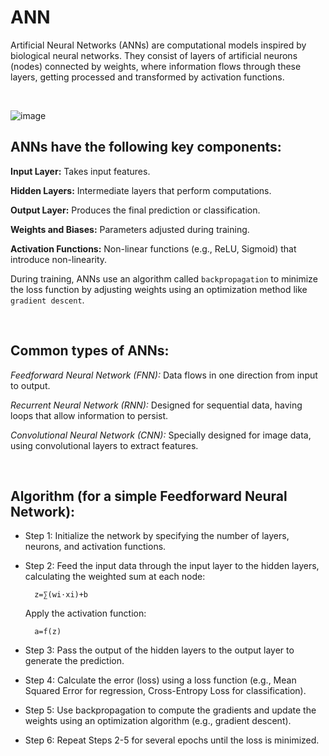 # ANN

Artificial Neural Networks (ANNs) are computational models inspired by biological neural networks. They consist of layers of artificial neurons (nodes) connected by weights, where information flows through these layers, getting processed and transformed by activation functions.

</br>

![image](https://github.com/user-attachments/assets/ea53854e-6e96-4635-b2cb-964bde12f6de)


## ANNs have the following key components:

  **Input Layer:** Takes input features.
  
  **Hidden Layers:** Intermediate layers that perform computations.
  
  **Output Layer:** Produces the final prediction or classification.
  
  **Weights and Biases:** Parameters adjusted during training.
  
  **Activation Functions:** Non-linear functions (e.g., ReLU, Sigmoid) that introduce non-linearity.

During training, ANNs use an algorithm called ```backpropagation``` to minimize the loss function by adjusting weights using an optimization method like ```gradient descent```.

</br>

## Common types of ANNs:

*Feedforward Neural Network (FNN):* Data flows in one direction from input to output.

*Recurrent Neural Network (RNN):* Designed for sequential data, having loops that allow information to persist.

*Convolutional Neural Network (CNN):* Specially designed for image data, using convolutional layers to extract features.

</br>
  
## Algorithm (for a simple Feedforward Neural Network):

- Step 1: Initialize the network by specifying the number of layers, neurons, and activation functions.
  
- Step 2: Feed the input data through the input layer to the hidden layers, calculating the weighted sum at each node: </br>

        z=∑(wi​⋅xi​)+b
    
    Apply the activation function:  </br>
    
        a=f(z)

- Step 3: Pass the output of the hidden layers to the output layer to generate the prediction.
  
- Step 4: Calculate the error (loss) using a loss function (e.g., Mean Squared Error for regression, Cross-Entropy Loss for classification).
  
- Step 5: Use backpropagation to compute the gradients and update the weights using an optimization algorithm (e.g., gradient descent).
  
- Step 6: Repeat Steps 2-5 for several epochs until the loss is minimized.




  
